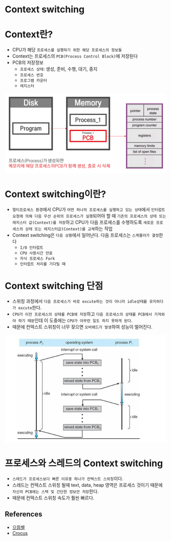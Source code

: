 # Context switching
# **Context란?**
* CPU가 해당 `프로세스를 실행하기 위한 해당 프로세스의 정보들`
* Context는 프로세스의 `PCB(Process Control Block)`에 저장된다 
* PCB의 저장정보
  * `프로세스 상태`: 생성, 준비, 수행, 대기, 중지
  * `프로세스 번호`
  * `프로그램 카운터`
  * `레지스터`
<p align="center">
<img src="../../../img/PCB.png" width=600> 
</p>  

# **Context switching이란?**
* `멀티프로세스 환경`에서 CPU가 `어떤 하나의 프로세스를 실행하고 있는 상태`에서 `인터럽트 요청에 의해 다음 우선 순위의 프로세스가 실행`되어야 할 때 `기존의 프로세스의 상태 또는 레지스터 값(Context)를 저장`하고 CPU가 다음 프로세스를 수행하도록 `새로운 프로세스의 상태 또는 레지스터값(Context)를 교체`하는 작업
* Context switching은 `다음 상황`에서 일어난다. 다음 프로세스는 `스케쥴러가 결정`한다
  * `I/O 인터럽트`
  * `CPU 사용시간 만료`
  * `자식 프로세스 Fork`
  * `인터럽트 처리를 기다릴 때`

# **Context switching 단점**
* 스위칭 과정에서 `다음 프로세스가 바로 excute하는 것이 아니라 idle상태를 유지하다가 excute`한다.
* `CPU가 이전 프로세스의 상태를 PCB에 저장`하고 `다음 프로세스의 상태를 PCB에서 가져와야 하기 때문`인데 이 도중에는 `CPU가 아무런 일도 하지 못하게 된다`.
* 때문에 컨텍스트 스위칭이 너무 잦으면 `오버헤드가 발생`하여 성능이 떨어진다.
<p align="center">
<img src="../../../img/컨텍스트스위칭.png" width=600>

# **프로세스와 스레드의 Context switching** 
* `스레드가 프로세스보다 빠른 이유중 하나가 컨텍스트 스위칭`이다.
* 스레드는 컨텍스트 스위칭 될때 text, data, heap 영역은 프로세스 것이기 때문에 `자신의 PCB에는 스택 및 간단한 정보만 저장`한다.
* 때문에 컨텍스트 스위칭 속도가 훨씬 빠르다.

## References
* [으뜸별](https://beststar-1.tistory.com/26)
* [Crocus](https://www.crocus.co.kr/1364)